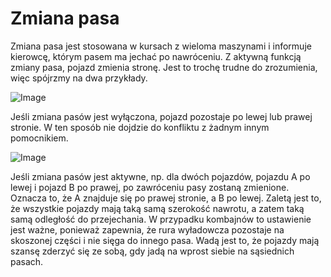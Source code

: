 # Zmiana pasa


Zmiana pasa jest stosowana w kursach z wieloma maszynami i informuje kierowcę, którym pasem ma jechać po nawróceniu.
Z aktywną funkcją zmiany pasa, pojazd zmienia stronę.
Jest to trochę trudne do zrozumienia, więc spójrzmy na dwa przykłady.


![Image](assets/imagesregularchange_0_0_1020_765.png)


Jeśli zmiana pasów jest wyłączona, pojazd pozostaje po lewej lub prawej stronie.
W ten sposób nie dojdzie do konfliktu z żadnym innym pomocnikiem.


![Image](assets/imagessymetricchange_0_0_1020_765.png)


Jeśli zmiana pasów jest aktywne, np. dla dwóch pojazdów, pojazdu A po lewej i pojazd B po prawej, po zawróceniu pasy zostaną zmienione.
Oznacza to, że A znajduje się po prawej stronie, a B po lewej.
Zaletą jest to, że wszystkie pojazdy mają taką samą szerokość nawrotu, a zatem taką samą odległość do przejechania.
W przypadku kombajnów to ustawienie jest ważne, ponieważ zapewnia, że rura wyładowcza pozostaje na skoszonej części i nie sięga do innego pasa.
Wadą jest to, że pojazdy mają szansę zderzyć się ze sobą, gdy jadą na wprost siebie na sąsiednich pasach.


